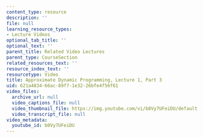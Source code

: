 ```yaml
---
content_type: resource
description: ''
file: null
learning_resource_types:
- Lecture Videos
optional_tab_title: ''
optional_text: ''
parent_title: Related Video Lectures
parent_type: CourseSection
related_resources_text: ''
resource_index_text: ''
resourcetype: Video
title: Approximate Dynamic Programming, Lecture 1, Part 3
uid: 621a4834-66ac-89f7-1e32-26bfe4f56f61
video_files:
  archive_url: null
  video_captions_file: null
  video_thumbnail_file: https://img.youtube.com/vi/b0Vy7UFeiDU/default.jpg
  video_transcript_file: null
video_metadata:
  youtube_id: b0Vy7UFeiDU
---
```

